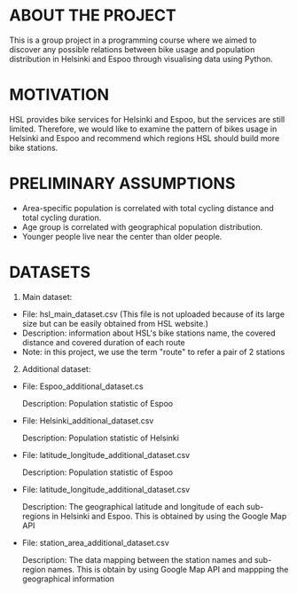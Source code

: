 # ABOUT THE PROJECT
This is a group project in a programming course where we aimed to discover any possible relations between bike usage and population distribution in Helsinki and Espoo through visualising data using Python. 

# MOTIVATION
HSL provides bike services for Helsinki and Espoo, but the services are still limited. Therefore, we would like to examine the pattern of bikes usage in Helsinki and Espoo and recommend which regions HSL should build more bike stations.

# PRELIMINARY ASSUMPTIONS
- Area-specific population is correlated with total cycling distance and total cycling duration.
- Age group is correlated with geographical population distribution.
- Younger people live near the center than older people.

# DATASETS
1. Main dataset:
- File: hsl_main_dataset.csv (This file is not uploaded because of its large size but can be easily obtained from HSL website.)
- Description: information about HSL's bike stations name, the covered distance and covered duration of each route
- Note: in this project, we use the term "route" to refer a pair of 2 stations

2. Additional dataset:
- File: Espoo_additional_dataset.cs

  Description: Population statistic of Espoo

- File: Helsinki_additional_dataset.csv

  Description: Population statistic of Helsinki

- File: latitude_longitude_additional_dataset.csv

  Description: Population statistic of Espoo

- File: latitude_longitude_additional_dataset.csv

  Description: The geographical latitude and longitude of each sub-regions in Helsinki and Espoo. This is obtained by using the Google Map API

- File: station_area_additional_dataset.csv

  Description: The data mapping between the station names and sub-region names. This is obtain by using Google Map API and mappping the geographical information
